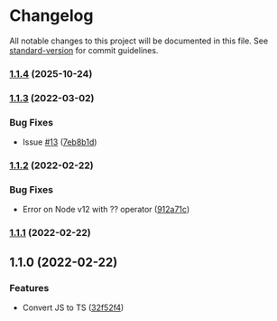 # Changelog

All notable changes to this project will be documented in this file. See [standard-version](https://github.com/conventional-changelog/standard-version) for commit guidelines.

### [1.1.4](https://github.com/PeculiarVentures/pvutils/compare/v1.1.3...v1.1.4) (2025-10-24)

### [1.1.3](https://github.com/PeculiarVentures/pvutils/compare/v1.1.2...v1.1.3) (2022-03-02)


### Bug Fixes

* Issue [#13](https://github.com/PeculiarVentures/pvutils/issues/13) ([7eb8b1d](https://github.com/PeculiarVentures/pvutils/commit/7eb8b1d5a3cecbdfc53adced07d7243c6d20cd5c))

### [1.1.2](https://github.com/PeculiarVentures/pvutils/compare/v1.1.1...v1.1.2) (2022-02-22)


### Bug Fixes

* Error on Node v12 with ?? operator ([912a71c](https://github.com/PeculiarVentures/pvutils/commit/912a71cedef717253e3a9a4c61ff987f4fd4151f))

### [1.1.1](https://github.com/PeculiarVentures/pvutils/compare/v1.1.0...v1.1.1) (2022-02-22)

## 1.1.0 (2022-02-22)


### Features

* Convert JS to TS ([32f52f4](https://github.com/PeculiarVentures/pvutils/commit/32f52f4aa81ebe0b634aef7937b6ba340fc93d2d))
